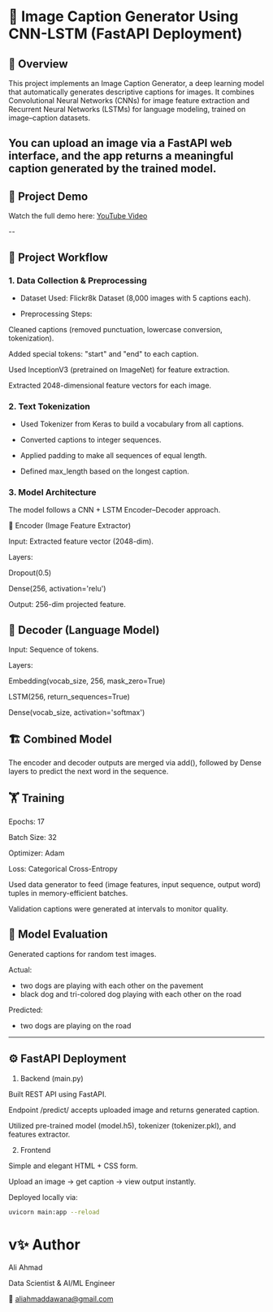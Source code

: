# 🧠 Image Caption Generator Using CNN-LSTM (FastAPI Deployment)
## 📘 Overview

This project implements an Image Caption Generator, a deep learning model that automatically generates descriptive captions for images.
It combines Convolutional Neural Networks (CNNs) for image feature extraction and Recurrent Neural Networks (LSTMs) for language modeling, trained on image–caption datasets.

You can upload an image via a FastAPI web interface, and the app returns a meaningful caption generated by the trained model.
---

## 🎥 Project Demo
Watch the full demo here: [YouTube Video](https://youtu.be/2JFVM9yMEhY)

--
## 🚀 Project Workflow
### 1. Data Collection & Preprocessing

- Dataset Used: Flickr8k Dataset (8,000 images with 5 captions each).

- Preprocessing Steps:

Cleaned captions (removed punctuation, lowercase conversion, tokenization).

Added special tokens: "start" and "end" to each caption.

Used InceptionV3 (pretrained on ImageNet) for feature extraction.

Extracted 2048-dimensional feature vectors for each image.

### 2. Text Tokenization

- Used Tokenizer from Keras to build a vocabulary from all captions.

- Converted captions to integer sequences.

- Applied padding to make all sequences of equal length.

- Defined max_length based on the longest caption.

### 3. Model Architecture

The model follows a CNN + LSTM Encoder–Decoder approach.

🧩 Encoder (Image Feature Extractor)

Input: Extracted feature vector (2048-dim).

Layers:

Dropout(0.5)

Dense(256, activation='relu')

Output: 256-dim projected feature.

## 🧠 Decoder (Language Model)

Input: Sequence of tokens.

Layers:

Embedding(vocab_size, 256, mask_zero=True)

LSTM(256, return_sequences=True)

Dense(vocab_size, activation='softmax')

## 🏗️ Combined Model

The encoder and decoder outputs are merged via add(), followed by Dense layers to predict the next word in the sequence.

## 🏋️ Training

Epochs: 17

Batch Size: 32

Optimizer: Adam

Loss: Categorical Cross-Entropy

Used data generator to feed (image features, input sequence, output word) tuples in memory-efficient batches.

Validation captions were generated at intervals to monitor quality.

## 🧩 Model Evaluation

Generated captions for random test images.

Actual:
- two dogs are playing with each other on the pavement  
- black dog and tri-colored dog playing with each other on the road  

Predicted:
- two dogs are playing on the road

---
## ⚙️ FastAPI Deployment
1. Backend (main.py)

Built REST API using FastAPI.

Endpoint /predict/ accepts uploaded image and returns generated caption.

Utilized pre-trained model (model.h5), tokenizer (tokenizer.pkl), and features extractor.

2. Frontend

Simple and elegant HTML + CSS form.

Upload an image → get caption → view output instantly.

Deployed locally via:

```bash
uvicorn main:app --reload
```
# v✨ Author

Ali Ahmad

Data Scientist & AI/ML Engineer

📧 aliahmaddawana@gmail.com